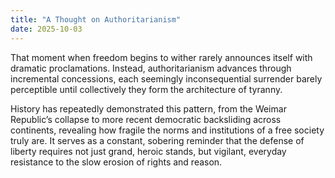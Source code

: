 ```yaml
---
title: "A Thought on Authoritarianism"
date: 2025-10-03
---
```


That moment when freedom begins to wither rarely announces itself with dramatic proclamations. Instead, authoritarianism advances through incremental concessions, each seemingly inconsequential surrender barely perceptible until collectively they form the architecture of tyranny.

History has repeatedly demonstrated this pattern, from the Weimar Republic’s collapse to more recent democratic backsliding across continents, revealing how fragile the norms and institutions of a free society truly are. It serves as a constant, sobering reminder that the defense of liberty requires not just grand, heroic stands, but vigilant, everyday resistance to the slow erosion of rights and reason.